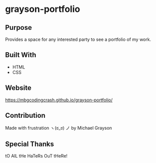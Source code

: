 # grayson-portfolio

## Purpose
Provides a space for any interested party to see a portfolio of my work.

## Built With
* HTML
* CSS

## Website
https://mbgcodingcrash.github.io/grayson-portfolio/

## Contribution
Made with frustration ヽ(ಠ_ಠ) ノ by Michael Grayson

## Special Thanks
tO AlL tHe HaTeRs OuT tHeRe!

